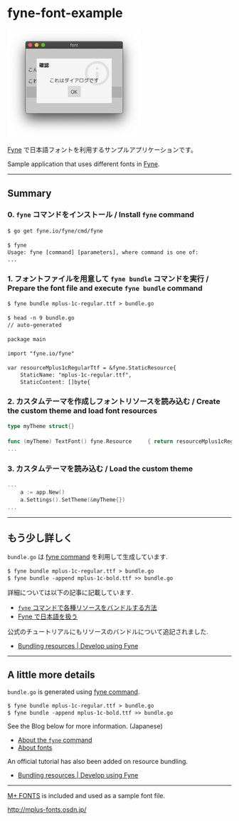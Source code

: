 fyne-font-example
====

<img src="./resource/image.png" width=300>

[Fyne](https://fyne.io) で日本語フォントを利用するサンプルアプリケーションです。

Sample application that uses different fonts in [Fyne](https://fyne.io).

----

## Summary

### 0. `fyne` コマンドをインストール / Install `fyne` command

```
$ go get fyne.io/fyne/cmd/fyne

$ fyne
Usage: fyne [command] [parameters], where command is one of:
...
```

### 1. フォントファイルを用意して `fyne bundle` コマンドを実行 / Prepare the font file and execute `fyne bundle` command

```
$ fyne bundle mplus-1c-regular.ttf > bundle.go

$ head -n 9 bundle.go
// auto-generated

package main

import "fyne.io/fyne"

var resourceMplus1cRegularTtf = &fyne.StaticResource{
	StaticName: "mplus-1c-regular.ttf",
	StaticContent: []byte{
```

### 2. カスタムテーマを作成しフォントリソースを読み込む / Create the custom theme and load font resources

```go
type myTheme struct{}

func (myTheme) TextFont() fyne.Resource     { return resourceMplus1cRegularTtf }
...
```

### 3. カスタムテーマを読み込む / Load the custom theme

```go
...
	a := app.New()
	a.Settings().SetTheme(&myTheme{})
...
```

----

## もう少し詳しく

`bundle.go` は [fyne command](https://github.com/fyne-io/fyne/tree/master/cmd/fyne) を利用して生成しています.

```
$ fyne bundle mplus-1c-regular.ttf > bundle.go
$ fyne bundle -append mplus-1c-bold.ttf >> bundle.go
```

詳細については以下の記事に記載しています.

- [`fyne` コマンドで各種リソースをバンドルする方法](https://lusingander.netlify.app/posts/200613-fyne-resourece/)
- [Fyne で日本語を扱う](https://lusingander.netlify.app/posts/200614-fyne-font/)

公式のチュートリアルにもリソースのバンドルについて追記されました.

- [Bundling resources | Develop using Fyne](https://developer.fyne.io/tutorial/bundle)

----

## A little more details

`bundle.go` is generated using [fyne command](https://github.com/fyne-io/fyne/tree/master/cmd/fyne).

```
$ fyne bundle mplus-1c-regular.ttf > bundle.go
$ fyne bundle -append mplus-1c-bold.ttf >> bundle.go
```

See the Blog below for more information. (Japanese)

- [About the `fyne` command](https://lusingander.netlify.app/posts/200613-fyne-resourece/)
- [About fonts](https://lusingander.netlify.app/posts/200614-fyne-font/)

An official tutorial has also been added on resource bundling.

- [Bundling resources | Develop using Fyne](https://developer.fyne.io/tutorial/bundle)

----

[M+ FONTS](http://mplus-fonts.osdn.jp/) is included and used as a sample font file.

http://mplus-fonts.osdn.jp/
